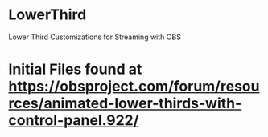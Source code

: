 # LowerThird
Lower Third Customizations for Streaming with OBS
# Initial Files found at https://obsproject.com/forum/resources/animated-lower-thirds-with-control-panel.922/
